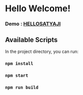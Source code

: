 # Hello Welcome!

### Demo : [HELLOSATYAJI](https://hellosatyaji.netlify.com/)

## Available Scripts

In the project directory, you can run:

### `npm install`

### `npm start`

### `npm run build`
